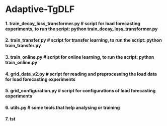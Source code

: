 # Adaptive-TgDLF
#### 1. train_decay_loss_transformer.py # script for load forecasting experiments, to run the script: python train_decay_loss_transformer.py
#### 2. train_transfer.py # script for transfer learning, to run the script: python train_transfer.py
#### 3. train_online.py # script for online learning, to run the script: python train_online.py
#### 4. grid_data_v2.py # script for reading and preprocessing the load data for load forecasting experiments
#### 5. grid_configuration.py # script for configurations of load forecasting experiments
#### 6. utils.py # some tools that help analysing or training
#### 7. tst # 
